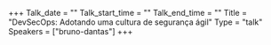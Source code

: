 +++
Talk_date = ""
Talk_start_time = ""
Talk_end_time = ""
Title = "DevSecOps: Adotando uma cultura de segurança ágil"
Type = "talk"
Speakers = ["bruno-dantas"]
+++


